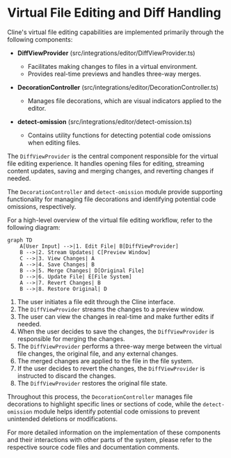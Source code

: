 # Virtual File Editing and Diff Handling

Cline's virtual file editing capabilities are implemented primarily through the following components:

- **DiffViewProvider** (src/integrations/editor/DiffViewProvider.ts)
  - Facilitates making changes to files in a virtual environment.
  - Provides real-time previews and handles three-way merges.

- **DecorationController** (src/integrations/editor/DecorationController.ts)
  - Manages file decorations, which are visual indicators applied to the editor.

- **detect-omission** (src/integrations/editor/detect-omission.ts)
  - Contains utility functions for detecting potential code omissions when editing files.

The `DiffViewProvider` is the central component responsible for the virtual file editing experience. It handles opening files for editing, streaming content updates, saving and merging changes, and reverting changes if needed.

The `DecorationController` and `detect-omission` module provide supporting functionality for managing file decorations and identifying potential code omissions, respectively.

For a high-level overview of the virtual file editing workflow, refer to the following diagram:

```mermaid
graph TD
    A[User Input] -->|1. Edit File| B[DiffViewProvider]
    B -->|2. Stream Updates| C[Preview Window]
    C -->|3. View Changes| A
    A -->|4. Save Changes| B
    B -->|5. Merge Changes| D[Original File]
    D -->|6. Update File| E[File System]
    A -->|7. Revert Changes| B
    B -->|8. Restore Original| D
```

1. The user initiates a file edit through the Cline interface.
2. The `DiffViewProvider` streams the changes to a preview window.
3. The user can view the changes in real-time and make further edits if needed.
4. When the user decides to save the changes, the `DiffViewProvider` is responsible for merging the changes.
5. The `DiffViewProvider` performs a three-way merge between the virtual file changes, the original file, and any external changes.
6. The merged changes are applied to the file in the file system.
7. If the user decides to revert the changes, the `DiffViewProvider` is instructed to discard the changes.
8. The `DiffViewProvider` restores the original file state.

Throughout this process, the `DecorationController` manages file decorations to highlight specific lines or sections of code, while the `detect-omission` module helps identify potential code omissions to prevent unintended deletions or modifications.

For more detailed information on the implementation of these components and their interactions with other parts of the system, please refer to the respective source code files and documentation comments.

